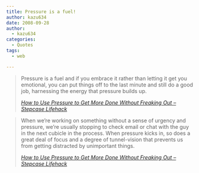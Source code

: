 ```yaml
---
title: Pressure is a fuel!
author: kazu634
date: 2008-09-28
author:
  - kazu634
categories:
  - Quotes
tags:
  - web

---
```

<div class="section">
<blockquote title="How to Use Pressure to Get More Done Without Freaking Out - Stepcase Lifehack" cite="http://www.lifehack.org/articles/productivity/how-to-use-pressure-to-get-more-done-without-freaking-out.html">
<p>
      Pressure is a fuel and if you embrace it rather than letting it get you emotional, you can put things off to the last minute and still do a good job, harnessing the energy that pressure builds up.
</p>
    
<p>
<cite><a href="http://www.lifehack.org/articles/productivity/how-to-use-pressure-to-get-more-done-without-freaking-out.html" onclick="__gaTracker('send', 'event', 'outbound-article', 'http://www.lifehack.org/articles/productivity/how-to-use-pressure-to-get-more-done-without-freaking-out.html', 'How to Use Pressure to Get More Done Without Freaking Out &#8211; Stepcase Lifehack');" target="_blank">How to Use Pressure to Get More Done Without Freaking Out &#8211; Stepcase Lifehack</a></cite>
</p>
</blockquote>
  
<blockquote title="How to Use Pressure to Get More Done Without Freaking Out - Stepcase Lifehack" cite="http://www.lifehack.org/articles/productivity/how-to-use-pressure-to-get-more-done-without-freaking-out.html">
<p>
      When we’re working on something without a sense of urgency and pressure, we’re usually stopping to check email or chat with the guy in the next cubicle in the process. When pressure kicks in, so does a great deal of focus and a degree of tunnel-vision that prevents us from getting distracted by unimportant things.
</p>
    
<p>
<cite><a href="http://www.lifehack.org/articles/productivity/how-to-use-pressure-to-get-more-done-without-freaking-out.html" onclick="__gaTracker('send', 'event', 'outbound-article', 'http://www.lifehack.org/articles/productivity/how-to-use-pressure-to-get-more-done-without-freaking-out.html', 'How to Use Pressure to Get More Done Without Freaking Out &#8211; Stepcase Lifehack');" target="_blank">How to Use Pressure to Get More Done Without Freaking Out &#8211; Stepcase Lifehack</a></cite>
</p>
</blockquote>
</div>

